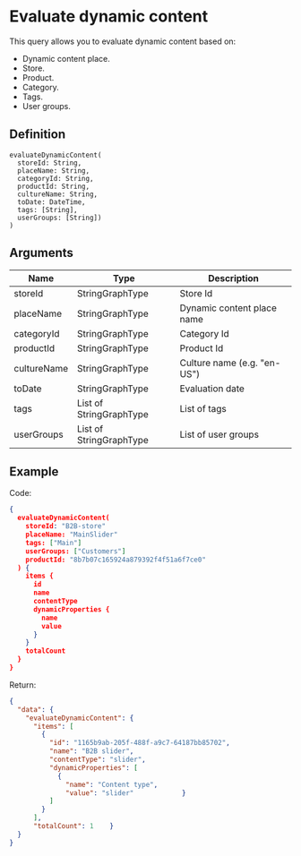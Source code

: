 # Evaluate dynamic content

This query allows you to evaluate dynamic content based on:

* Dynamic content place.
* Store.
* Product.
* Category.
* Tags.
* User groups.

## Definition

```
evaluateDynamicContent(
  storeId: String, 
  placeName: String, 
  categoryId: String, 
  productId: String, 
  cultureName: String, 
  toDate: DateTime, 
  tags: [String], 
  userGroups: [String])
)
```

## Arguments
|Name        |Type                       |Description                |
|------------|---------------            |---------------------------|
|storeId     |StringGraphType            |Store Id                   |
|placeName   |StringGraphType            |Dynamic content place name |
|categoryId  |StringGraphType            |Category Id                |
|productId   |StringGraphType            |Product Id                 |
|cultureName |StringGraphType            |Culture name (e.g. "en-US")|
|toDate      |StringGraphType            |Evaluation date            |
|tags        |List of StringGraphType    |List of tags               |
|userGroups  |List of StringGraphType    |List of user groups|

## Example

Code:

```json
{
  evaluateDynamicContent(
    storeId: "B2B-store"
    placeName: "MainSlider"
    tags: ["Main"]
    userGroups: ["Customers"]
    productId: "8b7b07c165924a879392f4f51a6f7ce0"
  ) {
    items {
      id
      name
      contentType
      dynamicProperties {
        name
        value
      }
    }
    totalCount
  }
}
```
Return:

```json
{
  "data": {
    "evaluateDynamicContent": {
      "items": [
        {
          "id": "1165b9ab-205f-488f-a9c7-64187bb85702",
          "name": "B2B slider",
          "contentType": "slider",
          "dynamicProperties": [
            {
              "name": "Content type",
              "value": "slider"            }
          ]
        }
      ],
      "totalCount": 1    }
  }
}